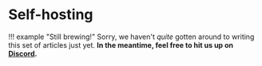 
# Self-hosting

!!! example "Still brewing!"
    Sorry, we haven't *quite* gotten around to writing this set of articles just yet. **In the meantime, feel free to hit us up on [Discord](https://discord.gg/OpenShock).**
